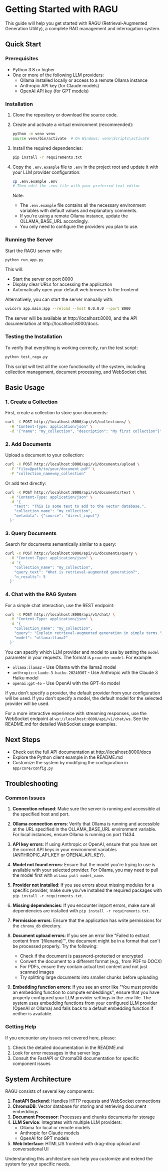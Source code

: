 # Getting Started with RAGU

This guide will help you get started with RAGU (Retrieval-Augmented Generation Utility), a complete RAG management and interrogation system.

## Quick Start

### Prerequisites

- Python 3.8 or higher
- One or more of the following LLM providers:
  - Ollama installed locally or access to a remote Ollama instance
  - Anthropic API key (for Claude models)
  - OpenAI API key (for GPT models)

### Installation

1. Clone the repository or download the source code.

2. Create and activate a virtual environment (recommended):
   ```bash
   python -m venv venv
   source venv/bin/activate  # On Windows: venv\Scripts\activate
   ```

3. Install the required dependencies:
   ```bash
   pip install -r requirements.txt
   ```

4. Copy the `.env.example` file to `.env` in the project root and update it with your LLM provider configuration:
   ```bash
   cp .env.example .env
   # Then edit the .env file with your preferred text editor
   ```
   
   Note: 
   - The `.env.example` file contains all the necessary environment variables with default values and explanatory comments.
   - If you're using a remote Ollama instance, update the OLLAMA_BASE_URL accordingly.
   - You only need to configure the providers you plan to use.

### Running the Server

Start the RAGU server with:

```bash
python run_app.py
```

This will:
- Start the server on port 8000
- Display clear URLs for accessing the application
- Automatically open your default web browser to the frontend

Alternatively, you can start the server manually with:

```bash
uvicorn app.main:app --reload --host 0.0.0.0 --port 8000
```

The server will be available at http://localhost:8000, and the API documentation at http://localhost:8000/docs.

### Testing the Installation

To verify that everything is working correctly, run the test script:

```bash
python test_ragu.py
```

This script will test all the core functionality of the system, including collection management, document processing, and WebSocket chat.

## Basic Usage

### 1. Create a Collection

First, create a collection to store your documents:

```bash
curl -X POST http://localhost:8000/api/v1/collections/ \
  -H "Content-Type: application/json" \
  -d '{"name": "my_collection", "description": "My first collection"}'
```

### 2. Add Documents

Upload a document to your collection:

```bash
curl -X POST http://localhost:8000/api/v1/documents/upload \
  -F "file=@path/to/your/document.pdf" \
  -F "collection_name=my_collection"
```

Or add text directly:

```bash
curl -X POST http://localhost:8000/api/v1/documents/text \
  -H "Content-Type: application/json" \
  -d '{
    "text": "This is some text to add to the vector database.",
    "collection_name": "my_collection",
    "metadata": {"source": "direct_input"}
  }'
```

### 3. Query Documents

Search for documents semantically similar to a query:

```bash
curl -X POST http://localhost:8000/api/v1/documents/query \
  -H "Content-Type: application/json" \
  -d '{
    "collection_name": "my_collection",
    "query_text": "What is retrieval-augmented generation?",
    "n_results": 5
  }'
```

### 4. Chat with the RAG System

For a simple chat interaction, use the REST endpoint:

```bash
curl -X POST http://localhost:8000/api/v1/chat/ \
  -H "Content-Type: application/json" \
  -d '{
    "collection_name": "my_collection",
    "query": "Explain retrieval-augmented generation in simple terms.",
    "model": "ollama:llama2"
  }'
```

You can specify which LLM provider and model to use by setting the `model` parameter in your requests. The format is `provider:model`. For example:

- `ollama:llama2` - Use Ollama with the llama2 model
- `anthropic:claude-3-haiku-20240307` - Use Anthropic with the Claude 3 Haiku model
- `openai:gpt-4o` - Use OpenAI with the GPT-4o model

If you don't specify a provider, the default provider from your configuration will be used. If you don't specify a model, the default model for the selected provider will be used.

For a more interactive experience with streaming responses, use the WebSocket endpoint at `ws://localhost:8000/api/v1/chat/ws`. See the README.md for detailed WebSocket usage examples.

## Next Steps

- Check out the full API documentation at http://localhost:8000/docs
- Explore the Python client example in the README.md
- Customize the system by modifying the configuration in `app/core/config.py`

## Troubleshooting

### Common Issues

1. **Connection refused**: Make sure the server is running and accessible at the specified host and port.

2. **Ollama connection errors**: Verify that Ollama is running and accessible at the URL specified in the OLLAMA_BASE_URL environment variable. For local instances, ensure Ollama is running on port 11434.

3. **API key errors**: If using Anthropic or OpenAI, ensure that you have set the correct API keys in your environment variables (ANTHROPIC_API_KEY or OPENAI_API_KEY).

4. **Model not found errors**: Ensure that the model you're trying to use is available with your selected provider. For Ollama, you may need to pull the model first with `ollama pull model_name`.

5. **Provider not installed**: If you see errors about missing modules for a specific provider, make sure you've installed the required packages with `pip install -r requirements.txt`.

6. **Missing dependencies**: If you encounter import errors, make sure all dependencies are installed with `pip install -r requirements.txt`.

7. **Permission errors**: Ensure that the application has write permissions for the `chroma_db` directory.

8. **Document upload errors**: If you see an error like "Failed to extract content from '[filename]'", the document might be in a format that can't be processed properly. Try the following:
   - Check if the document is password-protected or encrypted
   - Convert the document to a different format (e.g., from PDF to DOCX)
   - For PDFs, ensure they contain actual text content and not just scanned images
   - Try splitting large documents into smaller chunks before uploading

9. **Embedding function errors**: If you see an error like "You must provide an embedding function to compute embeddings", ensure that you have properly configured your LLM provider settings in the .env file. The system uses embedding functions from your configured LLM provider (OpenAI or Ollama) and falls back to a default embedding function if neither is available.

### Getting Help

If you encounter any issues not covered here, please:

1. Check the detailed documentation in the README.md
2. Look for error messages in the server logs
3. Consult the FastAPI or ChromaDB documentation for specific component issues

## System Architecture

RAGU consists of several key components:

1. **FastAPI Backend**: Handles HTTP requests and WebSocket connections
2. **ChromaDB**: Vector database for storing and retrieving document embeddings
3. **Document Processor**: Processes and chunks documents for storage
4. **LLM Service**: Integrates with multiple LLM providers:
   - Ollama for local or remote models
   - Anthropic for Claude models
   - OpenAI for GPT models
5. **Web Interface**: HTML/JS frontend with drag-drop upload and conversational UI

Understanding this architecture can help you customize and extend the system for your specific needs.